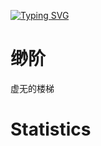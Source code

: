 <!--

**Here are some ideas to get you started:**

🙋‍♀️ A short introduction - what is your organization all about?
🌈 Contribution guidelines - how can the community get involved?
👩‍💻 Useful resources - where can the community find your docs? Is there anything else the community should know?
🍿 Fun facts - what does your team eat for breakfast?
🧙 Remember, you can do mighty things with the power of [Markdown](https://docs.github.com/github/writing-on-github/getting-started-with-writing-and-formatting-on-github/basic-writing-and-formatting-syntax)
-->

[![Typing SVG](https://readme-typing-svg.herokuapp.com?font=Fira+Code&weight=600&size=40&pause=800&center=%E5%81%87&vCenter=%E5%81%87&width=435&height=85&lines=%E6%88%91%E4%BB%AC%E6%98%AF%E8%B0%81%EF%BC%9F;Who+are+we%3F)](https://git.io/typing-svg)
# 缈阶
虚无的楼梯
# Statistics
